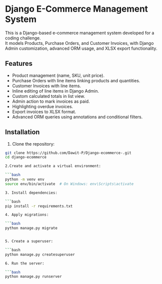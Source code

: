 # Django E-Commerce Management System

This is a Django-based e-commerce management system developed for a coding challenge.  
It models Products, Purchase Orders, and Customer Invoices, with Django Admin customization, advanced ORM usage, and XLSX export functionality.

## Features

- Product management (name, SKU, unit price).
- Purchase Orders with line items linking products and quantities.
- Customer Invoices with line items.
- Inline editing of line items in Django Admin.
- Custom calculated totals in list view.
- Admin action to mark invoices as paid.
- Highlighting overdue invoices.
- Export invoices to XLSX format.
- Advanced ORM queries using annotations and conditional filters.


## Installation

1. Clone the repository:
```bash
git clone https://github.com/Dawit-P/Django-ecommerce-.git
cd django-ecommerce

2.Create and activate a virtual environment:

```bash
python -m venv env
source env/bin/activate  # On Windows: env\Scripts\activate

3. Install dependencies:

```bash
pip install -r requirements.txt

4. Apply migrations:

```bash
python manage.py migrate


5. Create a superuser:

```bash
python manage.py createsuperuser

6. Run the server:

```bash
python manage.py runserver

